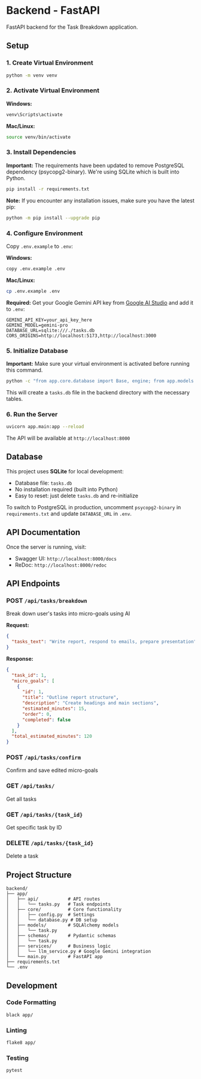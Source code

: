 # Backend - FastAPI

FastAPI backend for the Task Breakdown application.

## Setup

### 1. Create Virtual Environment

```bash
python -m venv venv
```

### 2. Activate Virtual Environment

**Windows:**
```bash
venv\Scripts\activate
```

**Mac/Linux:**
```bash
source venv/bin/activate
```

### 3. Install Dependencies

**Important:** The requirements have been updated to remove PostgreSQL dependency (psycopg2-binary). We're using SQLite which is built into Python.

```bash
pip install -r requirements.txt
```

**Note:** If you encounter any installation issues, make sure you have the latest pip:
```bash
python -m pip install --upgrade pip
```

### 4. Configure Environment

Copy `.env.example` to `.env`:

**Windows:**
```bash
copy .env.example .env
```

**Mac/Linux:**
```bash
cp .env.example .env
```

**Required:** Get your Google Gemini API key from [Google AI Studio](https://makersuite.google.com/app/apikey) and add it to `.env`:
```env
GEMINI_API_KEY=your_api_key_here
GEMINI_MODEL=gemini-pro
DATABASE_URL=sqlite:///./tasks.db
CORS_ORIGINS=http://localhost:5173,http://localhost:3000
```

### 5. Initialize Database

**Important:** Make sure your virtual environment is activated before running this command.

```bash
python -c "from app.core.database import Base, engine; from app.models import Task, MicroGoal; Base.metadata.create_all(bind=engine)"
```

This will create a `tasks.db` file in the backend directory with the necessary tables.

### 6. Run the Server

```bash
uvicorn app.main:app --reload
```

The API will be available at `http://localhost:8000`

## Database

This project uses **SQLite** for local development:
- Database file: `tasks.db`
- No installation required (built into Python)
- Easy to reset: just delete `tasks.db` and re-initialize

To switch to PostgreSQL in production, uncomment `psycopg2-binary` in `requirements.txt` and update `DATABASE_URL` in `.env`.

## API Documentation

Once the server is running, visit:
- Swagger UI: `http://localhost:8000/docs`
- ReDoc: `http://localhost:8000/redoc`

## API Endpoints

### POST `/api/tasks/breakdown`
Break down user's tasks into micro-goals using AI

**Request:**
```json
{
  "tasks_text": "Write report, respond to emails, prepare presentation"
}
```

**Response:**
```json
{
  "task_id": 1,
  "micro_goals": [
    {
      "id": 1,
      "title": "Outline report structure",
      "description": "Create headings and main sections",
      "estimated_minutes": 15,
      "order": 0,
      "completed": false
    }
  ],
  "total_estimated_minutes": 120
}
```

### POST `/api/tasks/confirm`
Confirm and save edited micro-goals

### GET `/api/tasks/`
Get all tasks

### GET `/api/tasks/{task_id}`
Get specific task by ID

### DELETE `/api/tasks/{task_id}`
Delete a task

## Project Structure

```
backend/
├── app/
│   ├── api/           # API routes
│   │   └── tasks.py   # Task endpoints
│   ├── core/          # Core functionality
│   │   ├── config.py  # Settings
│   │   └── database.py # DB setup
│   ├── models/        # SQLAlchemy models
│   │   └── task.py
│   ├── schemas/       # Pydantic schemas
│   │   └── task.py
│   ├── services/      # Business logic
│   │   └── llm_service.py # Google Gemini integration
│   └── main.py        # FastAPI app
├── requirements.txt
└── .env
```

## Development

### Code Formatting
```bash
black app/
```

### Linting
```bash
flake8 app/
```

### Testing
```bash
pytest
```
